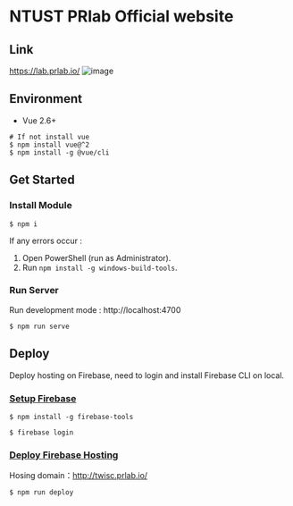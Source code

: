 NTUST PRlab Official website
==
## Link
https://lab.prlab.io/
![image](https://github.com/nishikino25/prlab-ntust-frontend/assets/42590869/9f0cd28e-6039-46b9-873f-b7cb17c9d431)

## Environment

* Vue 2.6+ 
```
# If not install vue
$ npm install vue@^2
$ npm install -g @vue/cli
```

## Get Started

### Install Module

```
$ npm i
```
If any errors occur :
1. Open PowerShell (run as Administrator). 
2. Run `npm install -g windows-build-tools`.

### Run Server
Run development mode : http://localhost:4700
```
$ npm run serve
```

## Deploy
Deploy hosting on Firebase, need to login and install Firebase CLI on local.

###  [Setup Firebase](https://firebase.google.com/docs/cli)
```
$ npm install -g firebase-tools

$ firebase login
```

### [Deploy Firebase Hosting](https://firebase.google.com/docs/hosting/quickstart)
Hosing domain：http://twisc.prlab.io/

```
$ npm run deploy
```
